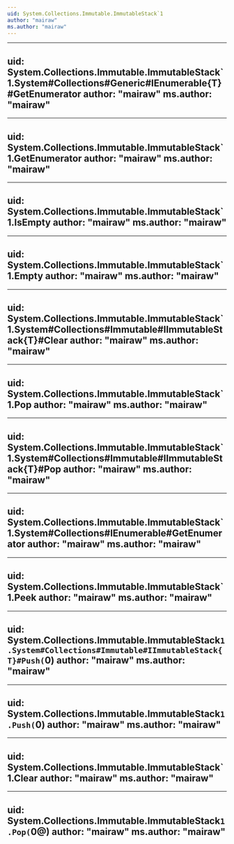 ```yaml
---
uid: System.Collections.Immutable.ImmutableStack`1
author: "mairaw"
ms.author: "mairaw"
---
```


---
uid: System.Collections.Immutable.ImmutableStack`1.System#Collections#Generic#IEnumerable{T}#GetEnumerator
author: "mairaw"
ms.author: "mairaw"
---

---
uid: System.Collections.Immutable.ImmutableStack`1.GetEnumerator
author: "mairaw"
ms.author: "mairaw"
---

---
uid: System.Collections.Immutable.ImmutableStack`1.IsEmpty
author: "mairaw"
ms.author: "mairaw"
---

---
uid: System.Collections.Immutable.ImmutableStack`1.Empty
author: "mairaw"
ms.author: "mairaw"
---

---
uid: System.Collections.Immutable.ImmutableStack`1.System#Collections#Immutable#IImmutableStack{T}#Clear
author: "mairaw"
ms.author: "mairaw"
---

---
uid: System.Collections.Immutable.ImmutableStack`1.Pop
author: "mairaw"
ms.author: "mairaw"
---

---
uid: System.Collections.Immutable.ImmutableStack`1.System#Collections#Immutable#IImmutableStack{T}#Pop
author: "mairaw"
ms.author: "mairaw"
---

---
uid: System.Collections.Immutable.ImmutableStack`1.System#Collections#IEnumerable#GetEnumerator
author: "mairaw"
ms.author: "mairaw"
---

---
uid: System.Collections.Immutable.ImmutableStack`1.Peek
author: "mairaw"
ms.author: "mairaw"
---

---
uid: System.Collections.Immutable.ImmutableStack`1.System#Collections#Immutable#IImmutableStack{T}#Push(`0)
author: "mairaw"
ms.author: "mairaw"
---

---
uid: System.Collections.Immutable.ImmutableStack`1.Push(`0)
author: "mairaw"
ms.author: "mairaw"
---

---
uid: System.Collections.Immutable.ImmutableStack`1.Clear
author: "mairaw"
ms.author: "mairaw"
---

---
uid: System.Collections.Immutable.ImmutableStack`1.Pop(`0@)
author: "mairaw"
ms.author: "mairaw"
---
